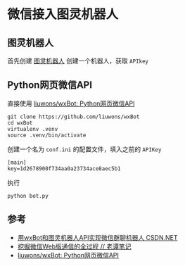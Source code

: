 # 微信接入图灵机器人

## 图灵机器人

首先创建 [图灵机器人](http://www.tuling123.com/) 创建一个机器人，获取 `APIkey`

## Python网页微信API

直接使用 [liuwons/wxBot: Python网页微信API](https://github.com/liuwons/wxBot)

```
git clone https://github.com/liuwons/wxBot
cd wxBot
virtualenv .venv
source .venv/bin/activate
```

创建一个名为 `conf.ini` 的配置文件，填入之前的 `APIKey`

```
[main]
key=1d2678900f734aa0a23734ace8aec5b1
```

执行 

```
python bot.py
```
    
## 参考

* [用wxBot和图灵机器人API实现微信群聊机器人 CSDN.NET](http://blog.csdn.net/tobacco5648/article/details/50802922)
* [挖掘微信Web版通信的全过程 // 老谭笔记](http://www.tanhao.me/talk/1466.html/)
* [liuwons/wxBot: Python网页微信API](https://github.com/liuwons/wxBot)
    



